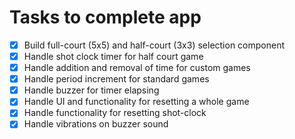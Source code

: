# Tasks to complete app

- [x] Build full-court (5x5) and half-court (3x3) selection component
- [x] Handle shot clock timer for half court game
- [x] Handle addition and removal of time for custom games
- [x] Handle period increment for standard games
- [x] Handle buzzer for timer elapsing
- [x] Handle UI and functionality for resetting a whole game
- [x] Handle functionality for resetting shot-clock
- [x] Handle vibrations on buzzer sound